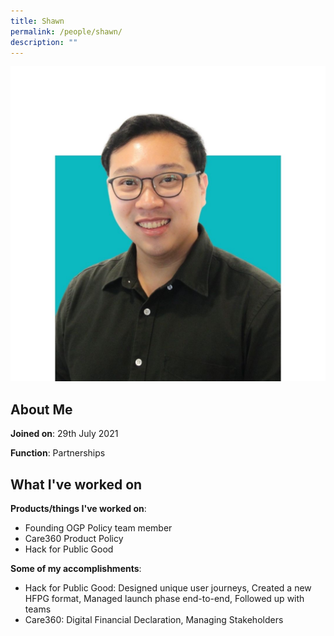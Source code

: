 ```yaml
---
title: Shawn
permalink: /people/shawn/
description: ""
---
```

![](/images/headshots/Shawn.jpg)

## About Me
**Joined on**: 29th July 2021

**Function**: Partnerships

## What I've worked on

**Products/things I've worked on**: 
* Founding OGP Policy team member
* Care360 Product Policy
* Hack for Public Good

**Some of my accomplishments**:
*   Hack for Public Good: Designed unique user journeys, Created a new HFPG format, Managed launch phase end-to-end, Followed up with teams
* Care360: Digital Financial Declaration, Managing Stakeholders